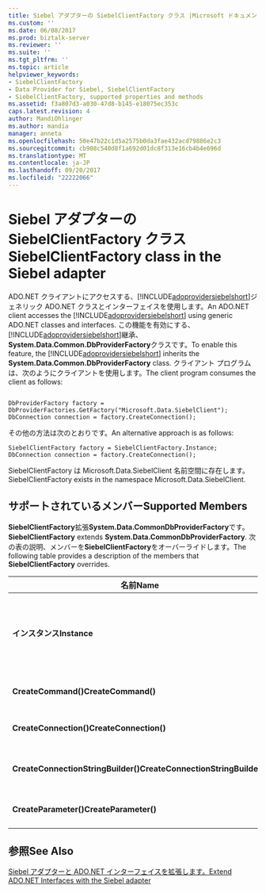 ```yaml
---
title: Siebel アダプターの SiebelClientFactory クラス |Microsoft ドキュメント
ms.custom: ''
ms.date: 06/08/2017
ms.prod: biztalk-server
ms.reviewer: ''
ms.suite: ''
ms.tgt_pltfrm: ''
ms.topic: article
helpviewer_keywords:
- SiebelClientFactory
- Data Provider for Siebel, SiebelClientFactory
- SiebelClientFactory, supported properties and methods
ms.assetid: f3a807d3-a030-47d8-b145-e18075ec353c
caps.latest.revision: 4
author: MandiOhlinger
ms.author: mandia
manager: anneta
ms.openlocfilehash: 50e47b22c1d5a2575b0da3fae432acd79886e2c3
ms.sourcegitcommit: cb908c540d8f1a692d01dc8f313e16cb4b4e696d
ms.translationtype: MT
ms.contentlocale: ja-JP
ms.lasthandoff: 09/20/2017
ms.locfileid: "22222066"
---
```

# <a name="siebelclientfactory-class-in-the-siebel-adapter"></a><span data-ttu-id="3f865-102">Siebel アダプターの SiebelClientFactory クラス</span><span class="sxs-lookup"><span data-stu-id="3f865-102">SiebelClientFactory class in the Siebel adapter</span></span>
<span data-ttu-id="3f865-103">ADO.NET クライアントにアクセスする、[!INCLUDE[adoprovidersiebelshort](../../includes/adoprovidersiebelshort-md.md)]ジェネリック ADO.NET クラスとインターフェイスを使用します。</span><span class="sxs-lookup"><span data-stu-id="3f865-103">An ADO.NET client accesses the [!INCLUDE[adoprovidersiebelshort](../../includes/adoprovidersiebelshort-md.md)] using generic ADO.NET classes and interfaces.</span></span> <span data-ttu-id="3f865-104">この機能を有効にする、[!INCLUDE[adoprovidersiebelshort](../../includes/adoprovidersiebelshort-md.md)]継承、 **System.Data.Common.DbProviderFactory**クラスです。</span><span class="sxs-lookup"><span data-stu-id="3f865-104">To enable this feature, the [!INCLUDE[adoprovidersiebelshort](../../includes/adoprovidersiebelshort-md.md)] inherits the **System.Data.Common.DbProviderFactory** class.</span></span> <span data-ttu-id="3f865-105">クライアント プログラムは、次のようにクライアントを使用します。</span><span class="sxs-lookup"><span data-stu-id="3f865-105">The client program consumes the client as follows:</span></span>  
  
```  
  
DbProviderFactory factory = DbProviderFactories.GetFactory("Microsoft.Data.SiebelClient");  
DbConnection connection = factory.CreateConnection();  
```  
  
 <span data-ttu-id="3f865-106">その他の方法は次のとおりです。</span><span class="sxs-lookup"><span data-stu-id="3f865-106">An alternative approach is as follows:</span></span>  
  
```  
SiebelClientFactory factory = SiebelClientFactory.Instance;  
DbConnection connection = factory.CreateConnection();  
```  
  
 <span data-ttu-id="3f865-107">SiebelClientFactory は Microsoft.Data.SiebelClient 名前空間に存在します。</span><span class="sxs-lookup"><span data-stu-id="3f865-107">SiebelClientFactory exists in the namespace Microsoft.Data.SiebelClient.</span></span>  
  
## <a name="supported-members"></a><span data-ttu-id="3f865-108">サポートされているメンバー</span><span class="sxs-lookup"><span data-stu-id="3f865-108">Supported Members</span></span>  
 <span data-ttu-id="3f865-109">**SiebelClientFactory**拡張**System.Data.CommonDbProviderFactory**です。</span><span class="sxs-lookup"><span data-stu-id="3f865-109">**SiebelClientFactory** extends **System.Data.CommonDbProviderFactory**.</span></span>  <span data-ttu-id="3f865-110">次の表の説明、メンバーを**SiebelClientFactory**をオーバーライドします。</span><span class="sxs-lookup"><span data-stu-id="3f865-110">The following table provides a description of the members that **SiebelClientFactory** overrides.</span></span>  
  
|<span data-ttu-id="3f865-111">名前</span><span class="sxs-lookup"><span data-stu-id="3f865-111">Name</span></span>|<span data-ttu-id="3f865-112">Description</span><span class="sxs-lookup"><span data-stu-id="3f865-112">Description</span></span>|  
|----------|-----------------|  
|<span data-ttu-id="3f865-113">**インスタンス**</span><span class="sxs-lookup"><span data-stu-id="3f865-113">**Instance**</span></span>|<span data-ttu-id="3f865-114">これは、メンバー変数です。</span><span class="sxs-lookup"><span data-stu-id="3f865-114">This is a member variable.</span></span>  <span data-ttu-id="3f865-115">SiebelClientFactory のシングルトン インスタンスを提供します。</span><span class="sxs-lookup"><span data-stu-id="3f865-115">It provides a singleton instance of SiebelClientFactory.</span></span>|  
|<span data-ttu-id="3f865-116">**CreateCommand()**</span><span class="sxs-lookup"><span data-stu-id="3f865-116">**CreateCommand()**</span></span>|<span data-ttu-id="3f865-117">SiebelCommand のインスタンスを作成します。</span><span class="sxs-lookup"><span data-stu-id="3f865-117">Creates an instance of SiebelCommand.</span></span>|  
|<span data-ttu-id="3f865-118">**CreateConnection()**</span><span class="sxs-lookup"><span data-stu-id="3f865-118">**CreateConnection()**</span></span>|<span data-ttu-id="3f865-119">SiebelConnection のインスタンスを作成します。</span><span class="sxs-lookup"><span data-stu-id="3f865-119">Creates an instance of SiebelConnection.</span></span>|  
|<span data-ttu-id="3f865-120">**CreateConnectionStringBuilder()**</span><span class="sxs-lookup"><span data-stu-id="3f865-120">**CreateConnectionStringBuilder()**</span></span>|<span data-ttu-id="3f865-121">SiebelConnectionStringBuilder のインスタンスを作成します。</span><span class="sxs-lookup"><span data-stu-id="3f865-121">Creates an instance of SiebelConnectionStringBuilder.</span></span>|  
|<span data-ttu-id="3f865-122">**CreateParameter()**</span><span class="sxs-lookup"><span data-stu-id="3f865-122">**CreateParameter()**</span></span>|<span data-ttu-id="3f865-123">SiebelParameter のインスタンスを作成します。</span><span class="sxs-lookup"><span data-stu-id="3f865-123">Creates an instance of SiebelParameter.</span></span>|  
  
## <a name="see-also"></a><span data-ttu-id="3f865-124">参照</span><span class="sxs-lookup"><span data-stu-id="3f865-124">See Also</span></span>  
 [<span data-ttu-id="3f865-125">Siebel アダプターと ADO.NET インターフェイスを拡張します。</span><span class="sxs-lookup"><span data-stu-id="3f865-125">Extend ADO.NET Interfaces with the Siebel adapter</span></span>](../../adapters-and-accelerators/adapter-siebel/extend-ado-net-interfaces-with-the-siebel-adapter.md)